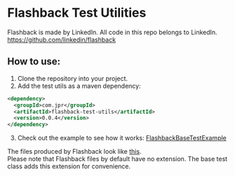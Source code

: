 # Flashback Test Utilities

Flashback is made by LinkedIn. All code in this repo belongs to LinkedIn.
https://github.com/linkedin/flashback

## How to use:

1. Clone the repository into your project.
2. Add the test utils as a maven dependency:
```xml
<dependency>
  <groupId>com.jpr</groupId>
  <artifactId>flashback-test-utils</artifactId>
  <version>0.0.4</version>
</dependency>
```

3. Check out the example to see how it works: [FlashbackBaseTestExample](flashback-test-utils/src/test/java/com/jpr/flashbacktestutils/FlashbackBaseTestExample.java)

The files produced by Flashback look like [this](flashback-test-utils/flashback_scenes/SCENE_NAME.json).  
Please note that Flashback files by default have no extension. The base test class adds this extension for convenience.
